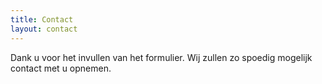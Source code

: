 ```yaml
---
title: Contact
layout: contact
---
```


Dank u voor het invullen van het formulier. Wij zullen zo spoedig mogelijk contact met u opnemen.